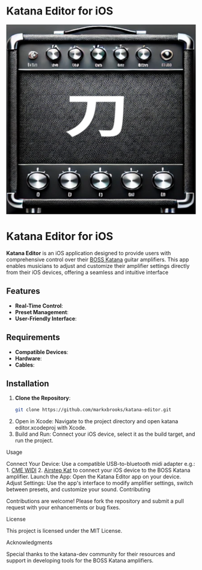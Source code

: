 # Katana Editor for iOS

[![image info](https://raw.githubusercontent.com/markxbrooks/katana-editor/main/katana%20editor/Assets.xcassets/AppIcon.appiconset/KatanaEditor%201.png)](https://github.com/markxbrooks/katana-editor/blob/main/katana%20editor/Assets.xcassets/AppIcon.appiconset/KatanaEditor%201.png)

# Katana Editor for iOS

**Katana Editor** is an iOS application designed to provide users with comprehensive control over their [BOSS Katana](https://www.boss.info/global/products/katana-50/) guitar amplifiers. This app enables musicians to adjust and customize their amplifier settings directly from their iOS devices, offering a seamless and intuitive interface

## Features

- **Real-Time Control**: 
- **Preset Management**: 
- **User-Friendly Interface**: 

## Requirements

- **Compatible Devices**: 
- **Hardware**: 
- **Cables**: 

## Installation

1. **Clone the Repository**:
   ```bash
   git clone https://github.com/markxbrooks/katana-editor.git

2. Open in Xcode: Navigate to the project directory and open katana editor.xcodeproj with Xcode.
3. Build and Run: Connect your iOS device, select it as the build target, and run the project.

Usage

Connect Your Device: Use a compatible USB-to-bluetooth midi adapter e.g.: 1. [CME WIDI](https://www.amazon.com/CME-WIDI-Uhost-instruments-Controllers/dp/B09GS326QW/ref=asc_df_B09GS326QW?) 2. [Airstep Kat](https://www.amazon.com/Airstep-Footswitch-Footswitches-Playtime-Wirelessly/dp/B09YDBBM4R/ref=asc_df_B09YDBBM4R) to connect your iOS device to the BOSS Katana amplifier.
Launch the App: Open the Katana Editor app on your device.
Adjust Settings: Use the app's interface to modify amplifier settings, switch between presets, and customize your sound.
Contributing

Contributions are welcome! Please fork the repository and submit a pull request with your enhancements or bug fixes.​

License

This project is licensed under the MIT License.​

Acknowledgments

Special thanks to the katana-dev community for their resources and support in developing tools for the BOSS Katana amplifiers.​
 



